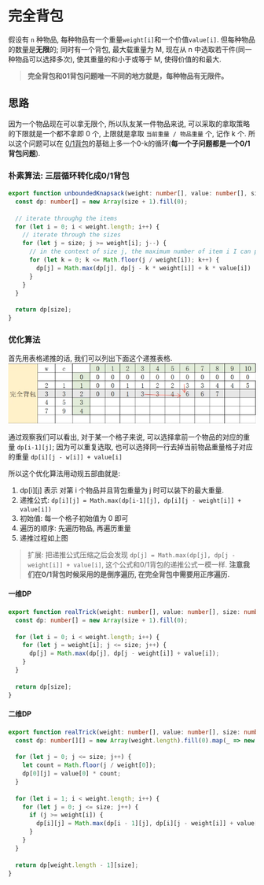 # 完全背包 

假设有 `n` 种物品, 每种物品有一个重量`weight[i]`和一个价值`value[i]`. 但每种物品的数量是**无限**的; 同时有一个背包, 最大载重量为 M, 现在从 n 中选取若干件(同一种物品可以选择多次), 使其重量的和小于或等于 M, 使得价值的和最大. 

> **完全背包和01背包问题唯一不同的地方就是，每种物品有无限件。**

## 思路 

因为一个物品现在可以拿无限个, 所以队友某一件物品来说, 可以采取的拿取策略的下限就是一个都不拿即 0 个, 上限就是拿取 `当前重量 / 物品重量` 个, 记作 k 个. 所以这个问题可以在 [0/1背包](../0-1-knapsack/)的基础上多一个0-k的循环(**每一个子问题都是一个0/1背包问题**).

### 朴素算法: 三层循环转化成0/1背包 

```typescript
export function unboundedKnapsack(weight: number[], value: number[], size: number): number {
  const dp: number[] = new Array(size + 1).fill(0);

  // iterate throughg the items
  for (let i = 0; i < weight.length; i++) {
    // iterate through the sizes
    for (let j = size; j >= weight[i]; j--) {
      // in the context of size j, the maximum number of item i I can put in
      for (let k = 0; k <= Math.floor(j / weight[i]); k++) {
        dp[j] = Math.max(dp[j], dp[j - k * weight[i]] + k * value[i])
      }
    }
  }

  return dp[size];
}
```

### 优化算法 

首先用表格递推的话, 我们可以列出下面这个递推表格. 
![complete](/static/img/dp/complete-knapsack.png)

通过观察我们可以看出, 对于某一个格子来说, 可以选择拿前一个物品的对应的重量 `dp[i-1][j]`; 因为可以重复选取, 也可以选择同一行去掉当前物品重量格子对应的重量 `dp[i][j - w[i]] + value[i]`

所以这个优化算法用动规五部曲就是: 

1. dp[i][j] 表示 对第 i 个物品并且背包重量为 j 时可以装下的最大重量. 
2. 递推公式: `dp[i][j] = Math.max(dp[i-1][j], dp[i][j - weight[i]] + value[i])`
3. 初始值: 每一个格子初始值为 0 即可
4. 遍历的顺序: 先遍历物品, 再遍历重量 
5. 递推过程如上图



> 扩展: 把递推公式压缩之后会发现 `dp[j] = Math.max(dp[j], dp[j - weight[i]] + value[i]`, 这个公式和0/1背包的递推公式一模一样. **注意我们在0/1背包时候采用的是倒序遍历, 在完全背包中需要用正序遍历.**

#### 一维DP
```typescript
export function realTrick(weight: number[], value: number[], size: number): number {
  const dp: number[] = new Array(size + 1).fill(0);

  for (let i = 0; i < weight.length; i++) {
    for (let j = weight[i]; j <= size; j++) {
      dp[j] = Math.max(dp[j], dp[j - weight[i]] + value[i]);
    }
  }

  return dp[size];
}
```

#### 二维DP

```typescript
export function realTrick(weight: number[], value: number[], size: number): number {
  const dp: number[][] = new Array(weight.length).fill(0).map(_ => new Array(size + 1).fill(0));

  for (let j = 0; j <= size; j++) {
    let count = Math.floor(j / weight[0]);
    dp[0][j] = value[0] * count;
  }

  for (let i = 1; i < weight.length; i++) {
    for (let j = 0; j <= size; j++) {
      if (j >= weight[i]) {
        dp[i][j] = Math.max(dp[i - 1][j], dp[i][j - weight[i]] + value[i]);
      }
    }
  }

  return dp[weight.length - 1][size];
}
```